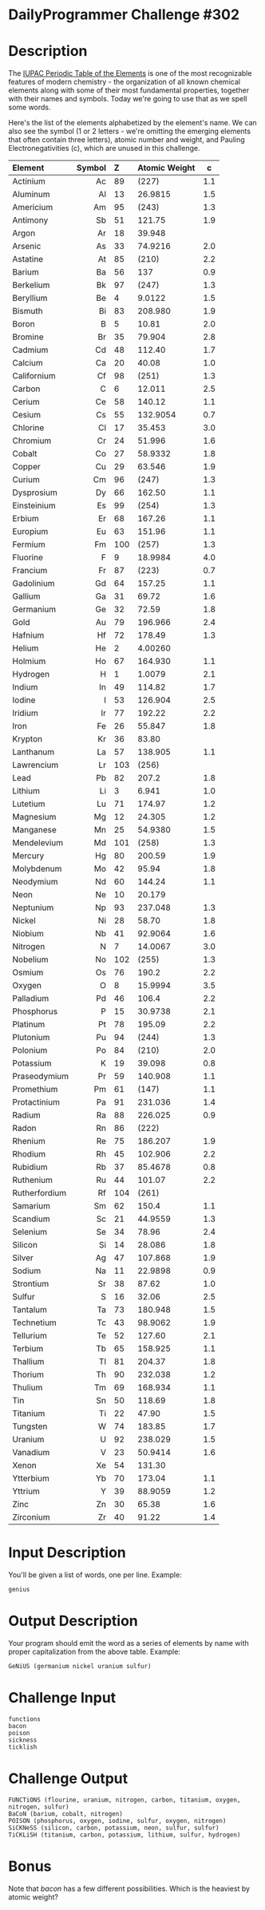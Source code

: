 # DailyProgrammer Challenge #302
# Description

The [IUPAC Periodic Table of the Elements](https://iupac.org/what-we-do/periodic-table-of-elements/) is one of the most recognizable features of modern chemistry - the organization of all known chemical elements along with some of their most fundamental properties, together with their names and symbols. Today we're going to use that as we spell some words. 

Here's the list of the elements alphabetized by the element's name. We can also see the symbol (1 or 2 letters - we're omitting the emerging elements that often contain three letters), atomic number and weight, and Pauling Electronegativities (c), which are unused in this challenge. 

|Element | Symbol | Z | Atomic Weight | c
|:-----------|------------:|:------------|:-----------|------------
|Actinium | Ac | 89 | (227) | 1.1
|Aluminum | Al | 13 | 26.9815 | 1.5
|Americium | Am | 95 | (243) | 1.3
|Antimony | Sb | 51 | 121.75 | 1.9
|Argon | Ar | 18 | 39.948 |  
|Arsenic | As | 33 | 74.9216 | 2.0
|Astatine | At | 85 | (210) | 2.2
|Barium | Ba | 56 | 137 | 0.9
|Berkelium | Bk | 97 | (247) | 1.3
|Beryllium | Be | 4 | 9.0122 | 1.5
|Bismuth | Bi | 83 | 208.980 | 1.9
|Boron | B | 5 | 10.81 | 2.0
|Bromine | Br | 35 | 79.904 | 2.8
|Cadmium | Cd | 48 | 112.40 | 1.7
|Calcium | Ca | 20 | 40.08 | 1.0
|Californium | Cf | 98 | (251) | 1.3
|Carbon | C | 6 | 12.011 | 2.5
|Cerium | Ce | 58 | 140.12 | 1.1
|Cesium | Cs | 55 | 132.9054 | 0.7
|Chlorine | Cl | 17 | 35.453 | 3.0
|Chromium | Cr | 24 | 51.996 | 1.6
|Cobalt | Co | 27 | 58.9332 | 1.8
|Copper | Cu | 29 | 63.546 | 1.9
|Curium | Cm | 96 | (247) | 1.3
|Dysprosium | Dy | 66 | 162.50 | 1.1
|Einsteinium | Es | 99 | (254) | 1.3
|Erbium | Er | 68 | 167.26 | 1.1
|Europium | Eu | 63 | 151.96 | 1.1
|Fermium | Fm | 100 | (257) | 1.3
|Fluorine | F | 9 | 18.9984 | 4.0
|Francium | Fr | 87 | (223) | 0.7
|Gadolinium | Gd | 64 | 157.25 | 1.1
|Gallium | Ga | 31 | 69.72 | 1.6
|Germanium | Ge | 32 | 72.59 | 1.8
|Gold | Au | 79 | 196.966 | 2.4
|Hafnium | Hf | 72 | 178.49 | 1.3
|Helium | He | 2 | 4.00260 |  
|Holmium | Ho | 67 | 164.930 | 1.1
|Hydrogen | H | 1 | 1.0079 | 2.1
|Indium | In | 49 | 114.82 | 1.7
|Iodine | I | 53 | 126.904 | 2.5
|Iridium | Ir | 77 | 192.22 | 2.2
|Iron | Fe | 26 | 55.847 | 1.8
|Krypton | Kr | 36 | 83.80 |  
|Lanthanum | La | 57 | 138.905 | 1.1
|Lawrencium | Lr | 103 | (256) |  
|Lead | Pb | 82 | 207.2 | 1.8
|Lithium | Li | 3 | 6.941 | 1.0
|Lutetium | Lu | 71 | 174.97 | 1.2
|Magnesium | Mg | 12 | 24.305 | 1.2
|Manganese | Mn | 25 | 54.9380 | 1.5
|Mendelevium | Md | 101 | (258) | 1.3
|Mercury | Hg | 80 | 200.59 | 1.9
|Molybdenum | Mo | 42 | 95.94 | 1.8
|Neodymium | Nd | 60 | 144.24 | 1.1
|Neon | Ne | 10 | 20.179 |  
|Neptunium | Np | 93 | 237.048 | 1.3
|Nickel | Ni | 28 | 58.70 | 1.8
|Niobium | Nb | 41 | 92.9064 | 1.6
|Nitrogen | N | 7 | 14.0067 | 3.0
|Nobelium | No | 102 | (255) | 1.3
|Osmium | Os | 76 | 190.2 | 2.2
|Oxygen | O | 8 | 15.9994 | 3.5
|Palladium | Pd | 46 | 106.4 | 2.2
|Phosphorus | P | 15 | 30.9738 | 2.1
|Platinum | Pt | 78 | 195.09 | 2.2
|Plutonium | Pu | 94 | (244) | 1.3
|Polonium | Po | 84 | (210) | 2.0
|Potassium | K | 19 | 39.098 | 0.8
|Praseodymium | Pr | 59 | 140.908 | 1.1
|Promethium | Pm | 61 | (147) | 1.1
|Protactinium | Pa | 91 | 231.036 | 1.4
|Radium | Ra | 88 | 226.025 | 0.9
|Radon | Rn | 86 | (222) |  
|Rhenium | Re | 75 | 186.207 | 1.9
|Rhodium | Rh | 45 | 102.906 | 2.2
|Rubidium | Rb | 37 | 85.4678 | 0.8
|Ruthenium | Ru | 44 | 101.07 | 2.2
|Rutherfordium | Rf | 104 | (261) |  
|Samarium | Sm | 62 | 150.4 | 1.1
|Scandium | Sc | 21 | 44.9559 | 1.3
|Selenium | Se | 34 | 78.96 | 2.4
|Silicon | Si | 14 | 28.086 | 1.8
|Silver | Ag | 47 | 107.868 | 1.9
|Sodium | Na | 11 | 22.9898 | 0.9
|Strontium | Sr | 38 | 87.62 | 1.0
|Sulfur | S | 16 | 32.06 | 2.5
|Tantalum | Ta | 73 | 180.948 | 1.5
|Technetium | Tc | 43 | 98.9062 | 1.9
|Tellurium | Te | 52 | 127.60 | 2.1
|Terbium | Tb | 65 | 158.925 | 1.1
|Thallium | Tl | 81 | 204.37 | 1.8
|Thorium | Th | 90 | 232.038 | 1.2
|Thulium | Tm | 69 | 168.934 | 1.1
|Tin | Sn | 50 | 118.69 | 1.8
|Titanium | Ti | 22 | 47.90 | 1.5
|Tungsten | W | 74 | 183.85 | 1.7
|Uranium | U | 92 | 238.029 | 1.5
|Vanadium | V | 23 | 50.9414 | 1.6
|Xenon | Xe | 54 | 131.30 |  
|Ytterbium | Yb | 70 | 173.04 | 1.1
|Yttrium | Y | 39 | 88.9059 | 1.2
|Zinc | Zn | 30 | 65.38 | 1.6
|Zirconium | Zr | 40 | 91.22 | 1.4

# Input Description

You'll be given a list of words, one per line. Example:

	genius

# Output Description

Your program should emit the word as a series of elements by name with proper capitalization from the above table. Example:

	GeNiUS (germanium nickel uranium sulfur)

# Challenge Input

	functions
	bacon
	poison
	sickness
	ticklish 

# Challenge Output

	FUNCTiONS (flourine, uranium, nitrogen, carbon, titanium, oxygen, nitrogen, sulfur)
	BaCoN (barium, cobalt, nitrogen)
	POISON (phosphorus, oxygen, iodine, sulfur, oxygen, nitrogen)
	SiCKNeSS (silicon, carbon, potassium, neon, sulfur, sulfur)
	TiCKLiSH (titanium, carbon, potassium, lithium, sulfur, hydrogen)

# Bonus

Note that *bacon* has a few different possibilities. Which is the heaviest by atomic weight?

